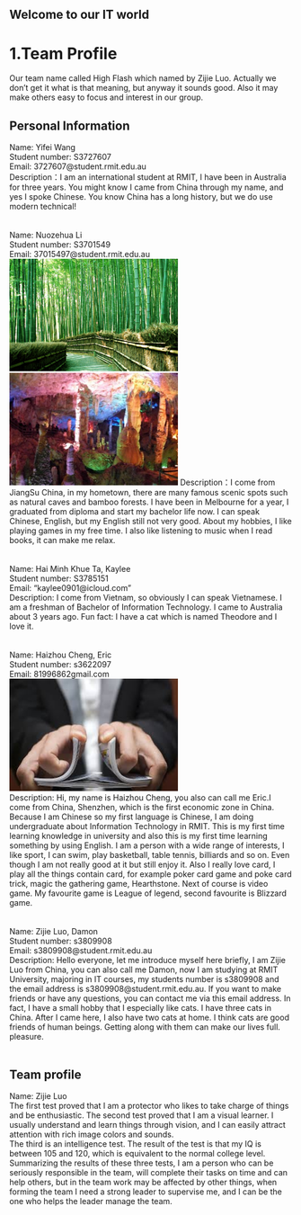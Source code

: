 ## Welcome to our IT world
<h1>1.Team Profile</h1>
<p>Our team name called High Flash which named by Zijie Luo. Actually we don’t get it what is that meaning, but anyway it sounds good. Also it may make others easy to focus and interest in our group.</p>
<h2>Personal Information</h2>
Name: Yifei Wang<br>
Student number: S3727607<br>
Email: 3727607@student.rmit.edu.au<br>
Description：I am an international student at RMIT, I have been in Australia for three years. You might know I came from China through my name, and yes I spoke Chinese. You know China has a long history, but we do use modern technical!<br>
<br>
<br>
Name: Nuozehua Li<br>
Student number: S3701549<br>
Email: 37015497@student.rmit.edu.au<br>
<a><img src="bamboo.jpg" alt="bamboo" width="300" height="200"></a>
<a><img src="cave.jpg" alt="cave" width="300" height="200"></a>
Description：I come from JiangSu China, in my hometown, there are many famous scenic spots such as natural caves and bamboo forests. 
I have been in Melbourne for a year, I graduated from diploma and start my bachelor life now. I can speak Chinese, English, but my English still not very good. About my hobbies, I like playing games in my free time. I also like listening to music when I read books, it can make me relax.<br>
<br>
<br>
Name: Hai Minh Khue Ta, Kaylee<br>
Student number: S3785151<br>
Email: “kaylee0901@icloud.com”<br>
Description: I come from Vietnam, so obviously I can speak Vietnamese. I am a freshman of Bachelor of Information Technology. I came to Australia about 3 years ago. Fun fact: I have a cat which is named Theodore and I love it.<br>
<br>
<br>
Name: Haizhou Cheng, Eric<br>
Student number: s3622097<br>
Email: 81996862gmail.com<br>
<a><img src="book.jpg" alt="book" width=300" height="200"></a><br>
Description: Hi, my name is Haizhou Cheng, you also can call me Eric.I come from China, Shenzhen, which is the first economic zone in China. Because I am Chinese so my first language is Chinese, I am doing undergraduate about Information Technology in RMIT. This is my first time learning knowledge in university and also this is my first time learning something by using English. I am a person with a wide range of interests, I like sport, I can swim, play basketball, table tennis, billiards and so on. Even though I am not really good at it but still enjoy it. Also I really love card, I play all the things contain card, for example poker card game and poke card trick, magic the gathering game, Hearthstone. Next of course is video game. My favourite game is League of legend, second favourite is Blizzard game.<br>
<br>
<br>
Name: Zijie Luo, Damon<br>
Student number: s3809908<br>
Email: s3809908@student.rmit.edu.au<br>
Description: Hello everyone, let me introduce myself here briefly, I am Zijie Luo from China, you can also call me Damon, now I am studying at RMIT University, majoring in IT courses, my students number is s3809908 and the email address is s3809908@student.rmit.edu.au. If you want to make friends or have any questions, you can contact me via this email address. In fact, I have a small hobby that I especially like cats. I have three cats in China. After I came here, I also have two cats at home. I think cats are good friends of human beings. Getting along with them can make our lives full. pleasure.<br>
<br>
<h2>Team profile</h2>
Name: Zijie Luo <br>
The first test proved that I am a protector who likes to take charge of things and be enthusiastic.
The second test proved that I am a visual learner. I usually understand and learn things through vision, and I can easily attract attention with rich image colors and sounds.<br>
The third is an intelligence test. The result of the test is that my IQ is between 105 and 120, which is equivalent to the normal college level.<br>
Summarizing the results of these three tests, I am a person who can be seriously responsible in the team, will complete their tasks on time and can help others, but in the team work may be affected by other things, when forming the team I need a strong leader to supervise me, and I can be the one who helps the leader manage the team.<br>
